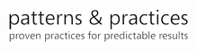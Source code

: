 [![패턴 및 작업 방식](media/guidance-pnp-include/pnp-logo.png)](http://aka.ms/mspnp)



<!--HONumber=Nov16_HO4-->


